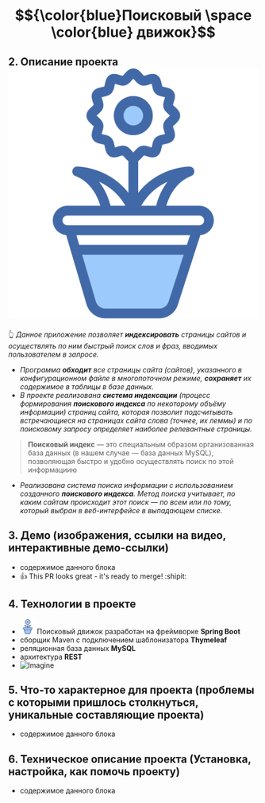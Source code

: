 # $${\color{blue}Поисковый \space \color{blue} движок}$$

## 2. Описание проекта ![фото](https://github.com/SergeyDarin86/new-repo2/blob/master/nature_spring.png?raw=true)
  👆 _Данное приложение позволяет <b>индексировать</b> страницы сайтов  и осуществлять по ним быстрый поиск слов и фраз, вводимых пользователем в запросе._ 
  - _Программа <b>обходит</b> все страницы сайта (сайтов), указанного в конфигурационном файле в многопоточном режиме, <b>сохраняет</b> их содержимое в таблицы в базе данных._
  - _В проекте реализована <b>система индексации</b> (процесс формирования <b>поискового индекса</b> по некоторому объёму информации) страниц сайта, которая позволит подсчитывать встречающиеся на страницах сайта слова (точнее, их леммы) и по поисковому запросу определяет наиболее релевантные страницы._
  ><b>Поисковый индекс</b> — это специальным образом организованная база данных (в нашем случае — база данных MySQL), позволяющая быстро и удобно осуществлять поиск по этой информациию
  - _Реализована система поиска информации с использованием созданного <b>поискового индекса</b>. Метод поиска учитывает, по каким сайтам происходит этот поиск — по всем или по тому, который выбран в веб-интерфейсе в выпадающем списке._
    
## 3. Демо (изображения, ссылки на видео, интерактивные демо-ссылки)
  - содержимое данного блока
  - :+1: This PR looks great - it's ready to merge! :shipit:
    
## 4. Технологии в проекте
  - <img src="nature_spring.png" alt="drawing" width="30"/> Поисковый движок разработан на фреймворке <b>Spring Boot</b>
  - сборщик Maven с подключением шаблонизатора <b>Thymeleaf</b>
  - реляционная база данных <b>MySQL</b>
  - архитектура <b>REST</b>
  - ![Imagine](https://avatars.mds.yandex.net/i?id=1af928068b2496e84d85c2f458fdf22c-5895790-images-thumbs&n=13)

## 5. Что-то характерное для проекта (проблемы с которыми пришлось столкнуться, уникальные составляющие проекта)
  - содержимое данного блока

## 6. Техническое описание проекта (Установка, настройка, как помочь проекту)
  - содержимое данного блока
 
